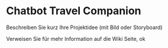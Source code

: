 # Chatbot Travel Companion

Beschreiben Sie kurz Ihre Projektidee (mit Bild oder Storyboard)

Verweisen Sie für mehr Information auf die Wiki Seite, ok
